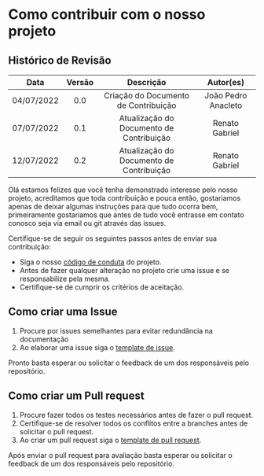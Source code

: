 # Como contribuir com o nosso projeto

## Histórico de Revisão

| Data | Versão | Descrição | Autor(es) |
| :-: | :-: | :-: | :-: |
| 04/07/2022 | 0.0 | Criação do Documento de Contribuição | João Pedro Anacleto |
| 07/07/2022 | 0.1 | Atualização do Documento de Contribuição | Renato Gabriel |
| 12/07/2022 | 0.2 | Atualização do Documento de Contribuição | Renato Gabriel |

Olá estamos felizes que você tenha demonstrado interesse pelo nosso projeto, acreditamos que toda contribuição e pouca então, gostariamos apenas de deixar algumas instruções para que tudo ocorra bem, primeiramente gostariamos que antes de tudo você entrasse em contato conosco seja via email ou git através das issues.

Certifique-se de seguir os seguintes passos antes de enviar sua contribuição:

* Siga o nosso [código de conduta](https://github.com/fga-eps-mds/2022-1-OiaAMoeda/blob/main/Docs/CODE_OF_CONDUCT.md) do projeto.
* Antes de fazer qualquer alteração no projeto crie uma issue e se responsabilize pela mesma.
* Certifique-se de cumprir os critérios de aceitação.

## Como criar uma Issue

1. Procure por issues semelhantes para evitar redundância na documentação
2. Ao elaborar uma issue siga o [template de issue](https://github.com/fga-eps-mds/2022-1-OiaAMoeda/blob/main/issue_template.md).

Pronto basta esperar ou solicitar o feedback de um dos responsáveis pelo repositório.

## Como criar um Pull request

1. Procure fazer todos os testes necessários antes de fazer o pull request. 
2. Certifique-se de resolver todos os conflitos entre a branches antes de solicitar o pull request.
3. Ao criar um pull request siga o [template de pull request](https://github.com/fga-eps-mds/2022-1-OiaAMoeda/blob/main/pull_request_template.md).

Após enviar o pull request para avaliação basta esperar ou solicitar o feedback de um dos responsáveis pelo repositório.